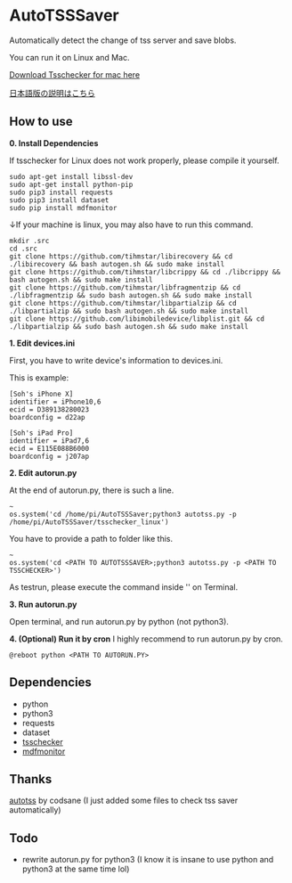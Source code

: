 # AutoTSSSaver
Automatically detect the change of tss server and save blobs.

You can run it on Linux and Mac.

[Download Tsschecker for mac here](https://github.com/encounter/tsschecker/releases)

[日本語版の説明はこちら](https://github.com/sohsatoh/AutoTSSSaver/blob/master/README_JP.md)

## How to use

**0. Install Dependencies**

If tsschecker for Linux does not work properly, please compile it yourself.

```
sudo apt-get install libssl-dev
sudo apt-get install python-pip
sudo pip3 install requests
sudo pip3 install dataset
sudo pip install mdfmonitor
```

↓If your machine is linux, you may also have to run this command.

```
mkdir .src
cd .src
git clone https://github.com/tihmstar/libirecovery && cd ./libirecovery && bash autogen.sh && sudo make install
git clone https://github.com/tihmstar/libcrippy && cd ./libcrippy && bash autogen.sh && sudo make install
git clone https://github.com/tihmstar/libfragmentzip && cd ./libfragmentzip && sudo bash autogen.sh && sudo make install
git clone https://github.com/tihmstar/libpartialzip && cd ./libpartialzip && sudo bash autogen.sh && sudo make install
git clone https://github.com/libimobiledevice/libplist.git && cd ./libpartialzip && sudo bash autogen.sh && sudo make install
```

**1. Edit devices.ini**

First, you have to write device's information to devices.ini.

This is example:

```
[Soh's iPhone X]
identifier = iPhone10,6
ecid = D389138280023
boardconfig = d22ap

[Soh's iPad Pro]
identifier = iPad7,6
ecid = E115E088B6000
boardconfig = j207ap
```


**2. Edit autorun.py**

At the end of autorun.py, there is such a line.

```
~
os.system('cd /home/pi/AutoTSSSaver;python3 autotss.py -p /home/pi/AutoTSSSaver/tsschecker_linux')
```

You have to provide a path to folder like this.

```
~
os.system('cd <PATH TO AUTOTSSSAVER>;python3 autotss.py -p <PATH TO TSSCHECKER>')
```

As testrun, please execute the command inside '' on Terminal.

**3. Run autorun.py**

Open terminal, and run autorun.py by python (not python3).


**4. (Optional) Run it by cron**
I highly recommend to run autorun.py by cron.

```
@reboot python <PATH TO AUTORUN.PY>
```


## Dependencies
- python
- python3
- requests
- dataset
- [tsschecker](https://github.com/encounter/tsschecker/releases)
- [mdfmonitor](https://github.com/alice1017/mdfmonitor)

## Thanks
[autotss](https://github.com/codsane/autotss) by codsane
(I just added some files to check tss saver automatically)

## Todo
- rewrite autorun.py for python3
(I know it is insane to use python and python3 at the same time lol)
